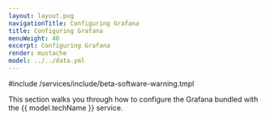 ```yaml
---
layout: layout.pug
navigationTitle: Configuring Grafana
title: Configuring Grafana
menuWeight: 40
excerpt: Configuring Grafana
render: mustache
model: ../../data.yml
---
```


#include /services/include/beta-software-warning.tmpl

This section walks you through how to configure the Grafana bundled with the {{ model.techName }} service.
